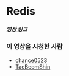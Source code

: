 # Redis

##### [영상 링크](https://youtu.be/Gimv7hroM8A)

### 이 영상을 시청한 사람

- [chance0523](https://github.com/chance0523)
- [TaeBeomShin](https://github.com/TaeBeomShin)
